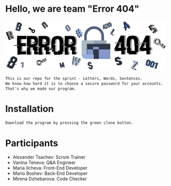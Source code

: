 # Hello, we are team "Error 404"

<img src="https://raw.githubusercontent.com/VNTeneva19/Error-404/master/Pictures/Logo%202.png" width="1000">

```
This is our repo for the sprint - Letters, Words, Sentences.
We know how hard it is to choose a secure password for your accounts.   
That's why we made our program.
```

# Installation

```
Download the program by pressing the green clone button.
```

# Participants

* Alexander Tsachev: Scrum Trainer  
* Vanina Teneva: Q&A Engineer  
* Maria Ilcheva: Front-End Developer  
* Mario Boshev: Back-End Developer   
* Mirena Dzhebarova: Code Checker  